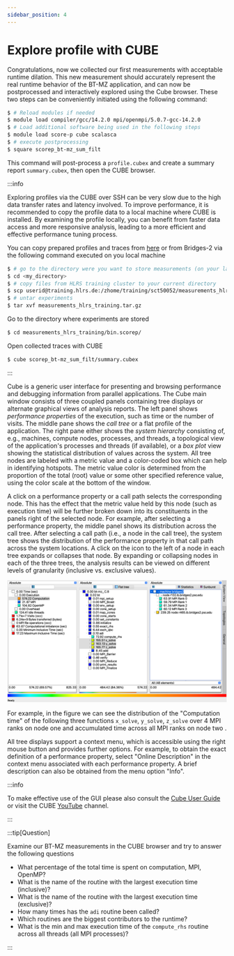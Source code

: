 ```yaml
---
sidebar_position: 4
---
```

# Explore profile with CUBE

Congratulations, now we collected our first measurements with acceptable runtime dilation. This new measurement should accurately represent the real runtime behavior of the BT-MZ application, and can now be postprocessed and interactively explored using the Cube browser. These two steps can be conveniently initiated using the following command:
```bash
$ # Reload modules if needed
$ module load compiler/gcc/14.2.0 mpi/openmpi/5.0.7-gcc-14.2.0
$ # Load additional software being used in the following steps
$ module load score-p cube scalasca
$ # execute postprocessing
$ square scorep_bt-mz_sum_filt
```

This command will post-process a `profile.cubex` and create a summary report `summary.cubex`, then open the CUBE browser.

:::info

Exploring profiles via the CUBE over SSH can be very slow due to the high data transfer rates and latency involved. To improve performance, it is recommended to copy the profile data to a local machine where CUBE is installed. By examining the profile locally, you can benefit from faster data access and more responsive analysis, leading to a more efficient and effective performance tuning process.

You can copy prepared profiles and traces from [here](https://fz-juelich.sciebo.de/s/qBq6OrhJImHulbr) or from Bridges-2 via the following command executed on you local machine  
```bash
$ # go to the directory were you want to store measurements (on your laptop!)
$ cd <my_directory>
$ # copy files from HLRS training cluster to your current directory 
$ scp userid@training.hlrs.de:/zhome/training/sct50052/measurements_hlrs_training.tar.gz .
$ # untar experiments
$ tar xvf measurements_hlrs_training.tar.gz
```

Go to the directory where experiments are stored 
```bash
$ cd measurements_hlrs_training/bin.scorep/
```

Open collected traces with CUBE
```bash
$ cube scorep_bt-mz_sum_filt/summary.cubex
```

:::

Cube is a generic user interface for presenting and browsing performance and debugging information from parallel applications. The Cube main window consists of three coupled panels containing tree displays or alternate graphical views of analysis reports. The left panel shows *performance properties* of the execution, such as time or the number of visits. The middle pane shows the *call tree* or a flat profile of the application. The right pane either shows the *system hierarchy* consisting of, e.g., machines, compute nodes, processes, and threads, a topological view of the application's processes and threads (if available), or a *box plot* view showing the statistical distribution of values across the system. All tree nodes are labeled with a metric value and a color-coded box which can help in identifying hotspots. The metric value color is determined from the proportion of the total (root) value or some other specified reference value, using the color scale at the bottom of the window.

A click on a performance property or a call path selects the corresponding node. This has the effect that the metric value held by this node (such as execution time) will be further broken down into its constituents in the panels right of the selected node. For example, after selecting a performance property, the middle panel shows its distribution across the call tree. After selecting a call path (i.e., a node in the call tree), the system tree shows the distribution of the performance property in that call path across the system locations. A click on the icon to the left of a node in each tree expands or collapses that node. By expanding or collapsing nodes in each of the three trees, the analysis results can be viewed on different levels of granularity (inclusive vs. exclusive values).

![CUBE](cube.png)

For example, in the figure we can see the distribution of the "Computation time" of the following three functions `x_solve`, `y_solve`, `z_solve` over 4 MPI ranks on node one and accumulated time across all MPI ranks on node two .

All tree displays support a context menu, which is accessible using the right mouse button and provides further options. For example, to obtain the exact definition of a performance property, select "Online Description" in the context menu associated with each performance property. A brief description can also be obtained from the menu option "Info".

:::info

To make effective use of the GUI please also consult the [Cube User Guide](https://apps.fz-juelich.de/scalasca/releases/cube/4.8/docs/guide/html/) or visit the CUBE [YouTube](https://www.youtube.com/@scalascacube3343/videos) channel.

:::

:::tip[Question]

Examine our BT-MZ measurements in the CUBE browser and try to answer the following questions
* What percentage of the total time is spent on computation, MPI, OpenMP? 
* What is the name of the routine with the largest execution time (inclusive)?
* What is the name of the routine with the largest execution time (exclusive)? 
* How many times has the `adi` routine been called?
* Which routines are the biggest contributors to the runtime?
* What is the min and max execution time of the `compute_rhs` routine across all threads (all MPI processes)? 
  
:::
 
